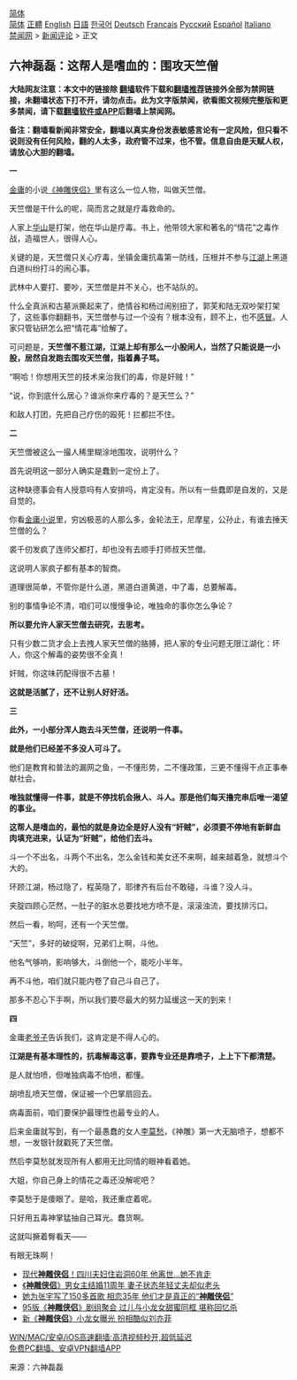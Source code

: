  <!-- 面包屑导航 --> <div class="breadcrumb"><!-- GTranslate: https://gtranslate.io/ -->  <div class="switcher notranslate">  <div class="selected">  <a href="#" onclick="return false;"> 简体</a>  </div>  <div class="option">  <a href="https://www.bannedbook.org" onclick="doGTranslate('zh-CN|zh-CN');jQuery('div.switcher div.selected a').html(jQuery(this).html());return false;" title="简体中文" class="nturl selected"> 简体</a>  <a href="https://www.bannedbook.org/zh-tw/" onclick="doGTranslate('zh-CN|zh-TW');jQuery('div.switcher div.selected a').html(jQuery(this).html());return false;" title="繁體中文" class="nturl"> 正體</a>  <a href="https://www.bannedbook.org/en/" onclick="doGTranslate('zh-CN|en');jQuery('div.switcher div.selected a').html(jQuery(this).html());return false;" title="English" class="nturl"> English</a>  <a href="https://www.bannedbook.org/ja/" onclick="doGTranslate('zh-CN|ja');jQuery('div.switcher div.selected a').html(jQuery(this).html());return false;" title="日本語" class="nturl"> 日語</a>  <a href="https://www.bannedbook.org/ko/" onclick="doGTranslate('zh-CN|ko');jQuery('div.switcher div.selected a').html(jQuery(this).html());return false;" title="한국어" class="nturl"> 한국어</a>  <a href="https://www.bannedbook.org/de/" onclick="doGTranslate('zh-CN|de');jQuery('div.switcher div.selected a').html(jQuery(this).html());return false;" title="Deutsch" class="nturl"> Deutsch</a>  <a href="https://www.bannedbook.org/fr/" onclick="doGTranslate('zh-CN|fr');jQuery('div.switcher div.selected a').html(jQuery(this).html());return false;" title="Français" class="nturl"> Français</a>  <a href="https://www.bannedbook.org/ru/" onclick="doGTranslate('zh-CN|ru');jQuery('div.switcher div.selected a').html(jQuery(this).html());return false;" title="Русский" class="nturl"> Русский</a>  <a href="https://www.bannedbook.org/es/" onclick="doGTranslate('zh-CN|es');jQuery('div.switcher div.selected a').html(jQuery(this).html());return false;" title="Español" class="nturl"> Español</a>  <a href="https://www.bannedbook.org/it/" onclick="doGTranslate('zh-CN|it');jQuery('div.switcher div.selected a').html(jQuery(this).html());return false;" title="Italiano" class="nturl"> Italiano</a>  </div>  </div>      <div class='breadcrumb-sub'><!-- Breadcrumb NavXT 6.3.0 --> <a href="https://www.bannedbook.org/" class="home">禁闻网</a> &gt; <a href="https://www.bannedbook.org/bnews/comments/" class="category">新闻评论</a> &gt; 正文</div></div><h2>六神磊磊：这帮人是嗜血的：围攻天竺僧</h2> <p class="notice"><b>大陆网友注意：本文中的链接除 <a href="https://github.com/bannedbook/fanqiang" >翻墙</a>软件下载和<a href="https://github.com/killgcd/justmysocks/blob/master/README.md">翻墙推荐</a>链接外全部为禁网链接，未翻墙状态下打不开，请勿点击。此为文字版禁闻，欲看图文视频完整版和更多禁闻，请下载<a href="https://github.com/bannedbook/fanqiang">翻墙软件或APP</a>后翻墙上禁闻网。</p><p>备注：翻墙看新闻非常安全，翻墙以真实身份发表敏感言论有一定风险，但只看不说则没有任何风险，翻的人太多，政府管不过来，也不管。信息自由是天赋人权，请放心大胆的翻墙。</b></p>  <div class="entry"> <p><strong>一</strong></p> <p><a href="https://www.bannedbook.org/bnews/tag/%e9%87%91%e5%ba%b8/" class="st_tag internal_tag" rel="tag" title="标签 金庸 下的日志">金庸</a>的小说<a href="https://www.bannedbook.org/bnews/tag/%E3%80%8A%E7%A5%9E%E9%9B%95%E4%BE%A0%E4%BE%A3%E3%80%8B/" class="st_tag internal_tag" rel="tag" title="标签 《神雕侠侣》 下的日志">《神雕侠侣》</a>里有这么一位人物，叫做天竺僧。</p> <p>天竺僧是干什么的呢，简而言之就是疗毒救命的。</p> <p>人家上<a href="https://www.bannedbook.org/bnews/tag/%E5%8D%8E%E5%B1%B1/" class="st_tag internal_tag" rel="tag" title="标签 华山 下的日志">华山</a>是打架，他在华山是疗毒。书上，他带领大家和著名的“情花”之毒作战，造福世人，很得人心。</p> <p>关键的是，天竺僧只关心疗毒，坐镇金庸抗毒第一防线，压根并不参与<a href="https://www.bannedbook.org/bnews/tag/%e6%b1%9f%e6%b9%96/" class="st_tag internal_tag" rel="tag" title="标签 江湖 下的日志">江湖</a>上黑道白道纠纷打斗的闹心事。</p> <p>武林中人要打、要吵，天竺僧是并不关心，也不站队的。</p> <p>什么全真派和古墓派撕起来了，绝情谷和杨过闹别扭了，郭芙和陆无双吵架打架了，这些事你翻翻书，天竺僧参与过一个没有？根本没有，顾不上，也不<a href="https://www.bannedbook.org/bnews/tag/%E6%84%9F%E5%86%92/" class="st_tag internal_tag" rel="tag" title="标签 感冒 下的日志">感冒</a>。人家只管钻研怎么把“情花毒”给解了。</p> <p>可问题是，<strong>天竺僧不惹江湖，江湖上却有那么一小股闲人，当然了只能说是一小股，居然自发跑去围攻天竺僧，指着鼻子骂。</strong></p> <p><strong></strong></p> <p>“啊哈！你想用天竺的技术来治我们的毒，你是奸贼！”</p> <p>“说，你到底什么居心？谁派你来疗毒的？是天竺么？”</p> <p>和敌人打团，先把自己疗伤的殴死！拦都拦不住。</p> <p><strong>二</strong></p>  <p>天竺僧被这么一撮人稀里糊涂地围攻，说明什么？</p> <p>首先说明这一部分人确实是蠢到一定份上了。</p> <p>这种缺德事会有人授意吗有人安排吗，肯定没有。所以有一些蠢即是自发的，又是自觉的。</p> <p>你看<a href="https://www.bannedbook.org/bnews/tag/%e9%87%91%e5%ba%b8%e5%b0%8f%e8%af%b4/" class="st_tag internal_tag" rel="tag" title="标签 金庸小说 下的日志">金庸小说</a>里，穷凶极恶的人那么多，金轮法王，尼摩星，公孙止，有谁去捶天竺僧的么？</p> <p>裘千仞发疯了连师父都打，却也没有去顺手打师叔天竺僧。</p> <p>这说明人家疯子都有基本的智商。</p> <p>道理很简单，不管你是什么道，黑道白道黄道，中了毒，总要解毒。</p> <p>别的事情争论不清，咱们可以慢慢争论，唯独命的事你怎么争论？</p> <p><strong>所以要允许人家天竺僧去研究，去思考。</strong></p> <p>只有少数二货才会上去拽人家天竺僧的胳膊，把人家的专业问题无限江湖化：坏人，你这个解毒的姿势很不全真！</p> <p>奸贼，你这味药配得很不古墓！</p> <p><strong>这就是活腻了，还不让别人好好活。</strong></p> <p><strong>三</strong></p>  <p><strong>此外，一小部分浑人跑去斗天竺僧，还说明一件事。</strong></p> <p><strong>就是他们已经差不多没人可斗了。</strong></p> <p>他们是教育和普法的漏网之鱼，一不懂形势，二不懂政策，三更不懂得干点正事奉献社会。</p> <p><strong>唯独就懂得一件事，就是不停找机会揪人、斗人。那是他们每天撸完串后唯一渴望的事业。</strong></p> <p><strong>这帮人是嗜血的，最怕的就是身边全是好人没有“奸贼”，必须要不停地有新鲜血肉填充进来，认证为“奸贼”，给他们去斗。</strong></p> <p>斗一个不出名，斗两个不出名，怎么金钱和美女还不来啊，越来越着急，就想斗个大的。</p> <p>环顾江湖，杨过隐了，程英隐了，耶律齐有后台不敢碰，斗谁？没人斗。</p> <p>夹腚四顾心茫然，一肚子的脏水总要找地方喷不是，滚滚浊流，要找排污口。</p> <p>然后一看，哟呵，还有一个天竺僧。</p> <p>“天竺”，多好的破绽啊，兄弟们上啊，斗他。</p> <p>他名气够响，影响够大，斗倒他一个，能吃小半年。</p> <p>再不斗他，咱们就只能内卷了自己斗自己了。</p> <p>那多不忍心下手啊，所以我们要尽最大的努力延缓这一天的到来！</p>  <p><strong>四</strong></p> <p>金庸<a href="https://www.bannedbook.org/bnews/tag/%e8%80%81%e7%88%b7%e5%ad%90/" class="st_tag internal_tag" rel="tag" title="标签 老爷子 下的日志">老爷子</a>告诉我们，这肯定是不得人心的。</p> <p><strong>江湖是有基本理性的，抗毒解毒这事，要靠专业还是靠喷子，上上下下都清楚。</strong></p> <p>是人就怕喷，但唯独病毒不怕喷，都懂。</p> <p>胡喷乱喷天竺僧，保证被一个巴掌扇回去。</p> <p>病毒面前，咱们要保护最理性也最专业的人。</p> <p>后来金庸就写到，有一个最愚蠢的女人<a href="https://www.bannedbook.org/bnews/tag/%e6%9d%8e%e8%8e%ab%e6%84%81/" class="st_tag internal_tag" rel="tag" title="标签 李莫愁 下的日志">李莫愁</a>，《神雕》第一大无脑喷子，想都不想，一发银针就戳死了天竺僧。</p> <p>然后李莫愁就发现所有人都用无比同情的眼神看着她。</p> <p>大姐，你自己身上的情花之毒还没解呢吧？</p> <p>李莫愁于是傻眼了。是哈，我还重症着呢。</p> <p>只好用五毒神掌猛抽自己耳光。蠢货啊。</p> <p>这就叫撅着臀看天——</p> <p>有眼无珠啊！</p>  <ul class='op-related-articles' title='相关阅读'> <li><a href='https://www.bannedbook.org/bnews/cbnews/20210214/1487059.html' target='_blank'>现代<b>神雕侠侣</b>！四川夫妇住岩洞60年 他离世…她不肯走</a></li> <li><a href='https://www.bannedbook.org/bnews/yule/20201001/1406172.html' target='_blank'>《<b>神雕侠侣</b>》男女主结婚11周年 妻子状态年轻丈夫却似老头</a></li> <li><a href='https://www.bannedbook.org/bnews/yule/20190920/1193965.html' target='_blank'>她为张宇写了150多首歌 相恋35年 他们才是真正的“<b>神雕侠侣</b>”</a></li> <li><a href='https://www.bannedbook.org/bnews/yule/20190121/1067717.html' target='_blank'>95版《<b>神雕侠侣</b>》剧组聚会 过儿与小龙女甜蜜同框 堪称回忆杀</a></li> <li><a href='https://www.bannedbook.org/bnews/yule/20180917/998876.html' target='_blank'>新《<b>神雕侠侣</b>》小龙女曝光 扮相酷似刘亦菲</a></li> </ul> <p class="texttj"> <a href="https://github.com/bannedbook/fanqiang/wiki/V2ray%E6%9C%BA%E5%9C%BA" target="_blank">WIN/MAC/安卓/iOS高速翻墙:高清视频秒开,超低延迟</a><br/> <a href="https://github.com/bannedbook/fanqiang/wiki/%E7%A6%81%E9%97%BB%E7%BD%91%E5%AE%89%E5%8D%93%E7%BF%BB%E5%A2%99%E6%96%B0%E9%97%BBAPP" target="_blank">免费PC翻墙、安卓VPN翻墙APP</a></p><p> 来源：六神磊磊 </p><a name='sharetosocial'></a>  <div style="margin-bottom:5px;padding-bottom:5px;clear:both"> <div id="archive-pix-1" class="banner-ads"> <!-- AuctionX Display platform tag START --> <div id="26318x728x90x621x_ADSLOT2" clicktrack="%%CLICK_URL_ESC%%"></div> <!-- AuctionX Display platform tag END --> </div> <div id="archive-pix-2" class="banner-ads"> <!-- AuctionX Display platform tag START --> <div id="26315x300x250x621x_ADSLOT2" clicktrack="%%CLICK_URL_ESC%%"></div> <!-- AuctionX Display platform tag END --> </div> </div>  <div id="archive-pix-1" class="banner-ads"> <!-- AuctionX Display platform tag START --> <div id="26318x728x90x621x_ADSLOT3" clicktrack="%%CLICK_URL_ESC%%"></div> <!-- AuctionX Display platform tag END --> </div> </div><!--END ENTRY--> 